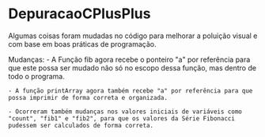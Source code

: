 # DepuracaoCPlusPlus

Algumas coisas foram mudadas no código para melhorar a poluição visual e com base em boas práticas de programação.

Mudanças:
    - A Função fib agora recebe o ponteiro "a" por referência para que este possa ser mudado não só no escopo dessa função, mas dentro de todo o programa.

    - A função printArray agora também recebe "a" por referência para que possa imprimir de forma correta e organizada.

    - Ocorreram também mudanças nos valores iniciais de variáveis como "count", "fib1" e "fib2", para que os valores da Série Fibonacci pudessem ser calculados de forma correta.